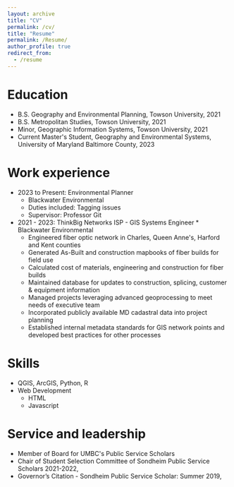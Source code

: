 ```yaml
---
layout: archive
title: "CV"
permalink: /cv/
title: "Resume"
permalink: /Resume/
author_profile: true
redirect_from:
  - /resume
---
```


Education
======
* B.S. Geography and Environmental Planning, Towson University, 2021
* B.S. Metropolitan Studies, Towson University, 2021
* Minor, Geographic Information Systems, Towson University, 2021
* Current Master's Student, Geography and Environmental Systems, University of Maryland Baltimore County, 2023

Work experience
======
* 2023 to Present: Environmental Planner
  * Blackwater Environmental
  * Duties included: Tagging issues
  * Supervisor: Professor Git
* 2021 - 2023: ThinkBig Networks ISP - GIS Systems Engineer                                                                                                         * Blackwater Environmental 
  * Engineered fiber optic network in Charles, Queen Anne's, Harford and Kent counties
  * Generated As-Built and construction mapbooks of fiber builds for field use 
  * Calculated cost of materials, engineering and construction for fiber builds 
  * Maintained database for updates to construction, splicing, customer  & equipment information
  * Managed projects leveraging advanced geoprocessing to meet needs of executive team 
  * Incorporated publicly available MD cadastral data into project planning
  * Established internal metadata standards for GIS network points and developed best practices for other processes
  
Skills
======
* QGIS, ArcGIS, Python, R
* Web Development
  * HTML
  * Javascript
  
Service and leadership
======
* Member of Board for UMBC's Public Service Scholars
* Chair of Student Selection Committee of Sondheim Public Service Scholars 2021-2022,
* Governor’s Citation - Sondheim Public Service Scholar: Summer 2019,

